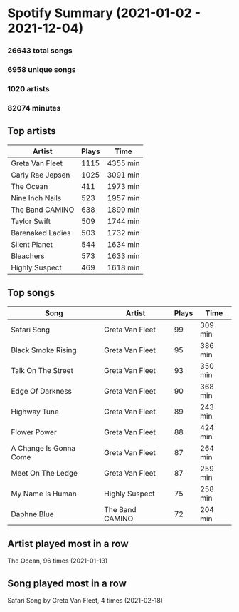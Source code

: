 # Spotify Summary (2021-01-02 - 2021-12-04)

### 26643 total songs

### 6958 unique songs

### 1020 artists

### 82074 minutes

## Top artists

| Artist | Plays | Time |
| --- | --- | --- |
| Greta Van Fleet | 1115 | 4355 min |
| Carly Rae Jepsen | 1025 | 3091 min |
| The Ocean | 411 | 1973 min |
| Nine Inch Nails | 523 | 1957 min |
| The Band CAMINO | 638 | 1899 min |
| Taylor Swift | 509 | 1744 min |
| Barenaked Ladies | 503 | 1732 min |
| Silent Planet | 544 | 1634 min |
| Bleachers | 573 | 1633 min |
| Highly Suspect | 469 | 1618 min |

## Top songs

| Song | Artist | Plays | Time |
| --- | --- | --- | --- |
| Safari Song | Greta Van Fleet | 99 | 309 min |
| Black Smoke Rising | Greta Van Fleet | 95 | 386 min |
| Talk On The Street | Greta Van Fleet | 93 | 350 min |
| Edge Of Darkness | Greta Van Fleet | 90 | 368 min |
| Highway Tune | Greta Van Fleet | 89 | 243 min |
| Flower Power | Greta Van Fleet | 88 | 424 min |
| A Change Is Gonna Come | Greta Van Fleet | 87 | 264 min |
| Meet On The Ledge | Greta Van Fleet | 87 | 259 min |
| My Name Is Human | Highly Suspect | 75 | 258 min |
| Daphne Blue | The Band CAMINO | 72 | 204 min |

## Artist played most in a row

The Ocean, 96 times (2021-01-13)

## Song played most in a row

Safari Song by Greta Van Fleet, 4 times (2021-02-18)

